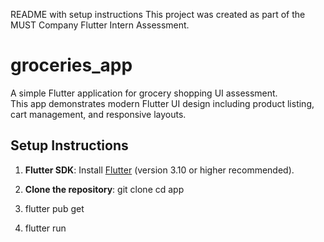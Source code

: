 README with setup instructions
This project was created as part of the MUST Company Flutter Intern Assessment.

# groceries_app

A simple Flutter application for grocery shopping UI assessment.  
This app demonstrates modern Flutter UI design including product listing, cart management, and responsive layouts.

## Setup Instructions

1. **Flutter SDK**: Install [Flutter](https://docs.flutter.dev/get-started/install) (version 3.10 or higher recommended).
2. **Clone the repository**:
   git clone <repo-url>
   cd app
   
3. flutter pub get
4. flutter run

